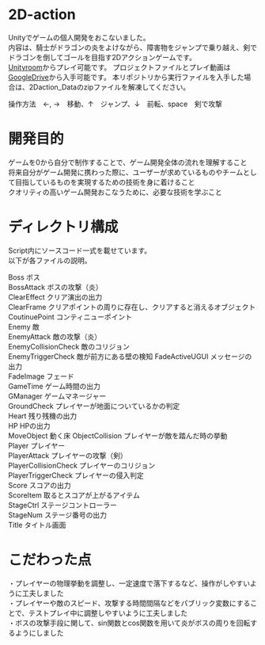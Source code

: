 # 2D-action
Unityでゲームの個人開発をおこないました。  
内容は、騎士がドラゴンの炎をよけながら、障害物をジャンプで乗り越え、剣でドラゴンを倒してゴールを目指す2Dアクションゲームです。  
[Unityroom](https://unityroom.com/games/knights_clash_battle_against_the_dragon)からプレイ可能です。
プロジェクトファイルとプレイ動画は[GoogleDrive](https://drive.google.com/drive/folders/1JYnQk-dpob_iugApE51ZevIYpvUeJBAz?usp=sharing)から入手可能です。
本リポジトリから実行ファイルを入手した場合は、2Daction_Dataのzipファイルを解凍してください。  
  
操作方法　←, →　移動、↑　ジャンプ、↓　前転、space　剣で攻撃  

# 開発目的
ゲームを0から自分で制作することで、ゲーム開発全体の流れを理解すること  
将来自分がゲーム開発に携わった際に、ユーザーが求めているものやチームとして目指しているものを実現するための技術を身に着けること  
クオリティの高いゲーム開発おこなうために、必要な技術を学ぶこと  

# ディレクトリ構成
Script内にソースコード一式を載せています。  
以下が各ファイルの説明。  
  
Boss ボス  
BossAttack ボスの攻撃（炎）  
ClearEffect クリア演出の出力  
ClearFrame クリアポイントの周りに存在し、クリアすると消えるオブジェクト  
CoutinuePoint コンティニューポイント  
Enemy 敵  
EnemyAttack 敵の攻撃（炎）  
EnemyCollisionCheck 敵のコリジョン  
EnemyTriggerCheck 敵が前方にある壁の検知
FadeActiveUGUI メッセージの出力  
FadeImage フェード  
GameTime ゲーム時間の出力  
GManager ゲームマネージャー  
GroundCheck プレイヤーが地面についているかの判定  
Heart 残り残機の出力  
HP HPの出力  
MoveObject  動く床
ObjectCollision  プレイヤーが敵を踏んだ時の挙動  
Player  プレイヤー  
PlayerAttack  プレイヤーの攻撃（剣）  
PlayerCollisionCheck  プレイヤーのコリジョン  
PlayerTriggerCheck  プレイヤーの侵入判定  
Score スコアの出力  
ScoreItem 取るとスコアが上がるアイテム  
StageCtrl ステージコントローラー  
StageNum ステージ番号の出力  
Title タイトル画面  

# こだわった点
・プレイヤーの物理挙動を調整し、一定速度で落下するなど、操作がしやすいように工夫しました  
・プレイヤーや敵のスピード、攻撃する時間間隔などをパブリック変数にすることで、テストプレイ中に調整しやすいように工夫しました  
・ボスの攻撃手段に関して、sin関数とcos関数を用いて炎がボスの周りを回転するようにしました  

